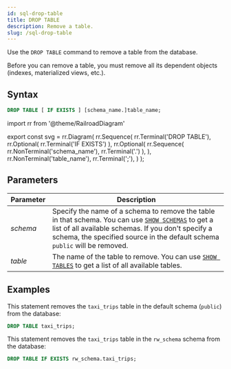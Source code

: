 ```yaml
---
id: sql-drop-table
title: DROP TABLE
description: Remove a table.
slug: /sql-drop-table
---
```


<head>
  <link rel="canonical" href="https://docs.risingwave.com/docs/current/sql-drop-table/" />
</head>

Use the `DROP TABLE` command to remove a table from the database.

Before you can remove a table, you must remove all its dependent objects (indexes, materialized views, etc.).

## Syntax

```sql
DROP TABLE [ IF EXISTS ] [schema_name.]table_name;
```

import rr from '@theme/RailroadDiagram'

export const svg = rr.Diagram(
rr.Sequence(
rr.Terminal('DROP TABLE'),
rr.Optional(
rr.Terminal('IF EXISTS')
),
rr.Optional(
rr.Sequence(
rr.NonTerminal('schema_name'),
rr.Terminal('.')
),
),
rr.NonTerminal('table_name'),
rr.Terminal(';'),
)
);

<Drawer SVG={svg} />

## Parameters

| Parameter | Description                                                                                                                                                                                                                                                    |
| --------- | -------------------------------------------------------------------------------------------------------------------------------------------------------------------------------------------------------------------------------------------------------------- |
| _schema_  | Specify the name of a schema to remove the table in that schema. You can use [`SHOW SCHEMAS`](sql-show-schemas.md) to get a list of all available schemas. If you don't specify a schema, the specified source in the default schema `public` will be removed. |
| _table_   | The name of the table to remove. You can use [`SHOW TABLES`](sql-show-tables.md) to get a list of all available tables.                                                                                                                                        |

## Examples

This statement removes the `taxi_trips` table in the default schema (`public`) from the database:

```sql
DROP TABLE taxi_trips;
```

This statement removes the `taxi_trips` table in the `rw_schema` schema from the database:

```sql
DROP TABLE IF EXISTS rw_schema.taxi_trips;
```

